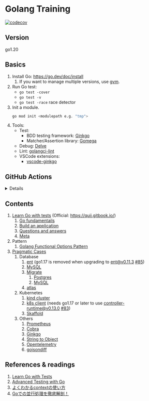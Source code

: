 # Golang Training

[![codecov](https://codecov.io/gh/nakamasato/golang-training/branch/main/graph/badge.svg?token=1RUXMSBB6N)](https://codecov.io/gh/nakamasato/golang-training)

## Version

go1.20

## Basics

1. Install Go: https://go.dev/doc/install
    1. If you want to manage multiple versions, use [gvm](https://github.com/moovweb/gvm).
1. Run Go test:
    - `go test -cover`
    - `go test -v`
    - `go test -race` race detector
1. Init a module.
    ```bash
    go mod init <modulepath e.g. "tmp">
    ```
1. Tools:
    - Test:
        - BDD testing framework: [Ginkgo](https://onsi.github.io/ginkgo/)
        - Matcher/Assertion library: [Gomega](https://onsi.github.io/gomega/)
    - Debug: [Delve](https://github.com/go-delve/delve)
    - Lint: [golangci-lint](https://golangci-lint.run/)
    - VSCode extensions:
        - [vscode-ginkgo](https://marketplace.visualstudio.com/items?itemName=onsi.vscode-ginkgo)

## GitHub Actions

<details>

```yaml
      - uses: actions/checkout@v3

      - name: set up
        uses: actions/setup-go@v4
        with:
          go-version-file: go.mod
```

</details>

## Contents

1. [Learn Go with tests](learn-go-with-tests) (Official: https://quii.gitbook.io/)
    1. [Go fundamentails](learn-go-with-tests/01-go-fundamentals)
    1. [Build an application](learn-go-with-tests/02-build-an-application)
    1. [Questions and answers](learn-go-with-tests/03-questions-and-answers)
    1. [Meta](learn-go-with-tests/04-meta)
1. Pattern
    1. [Golang Functional Options Pattern](https://golang.cafe/blog/golang-functional-options-pattern.html)
1. [Pragmatic Cases](pragmatic-cases)
    1. Database
        1. [ent](pragmatic-cases/ent) (go1.17 is removed when upgrading to ent@v0.11.3 [#85](https://github.com/nakamasato/golang-training/pull/85))
        1. [MySQL](pragmatic-cases/mysql)
        1. [Migrate](pragmatic-cases/migrate)
            1. [Postgres](pragmatic-cases/migrate/postgres)
            1. [MySQL](pragmatic-cases/migrate/mysql)
        1. [atlas](pragmatic-cases/atlas)
    1. Kubernetes
        1. [kind cluster](pragmatic-cases/kind)
        1. [k8s client](pragmatic-cases/k8sclient) (needs go1.17 or later to use controller-runtime@v0.13.0 [#83](https://github.com/nakamasato/golang-training/pull/83))
        1. [Skaffold](pragmatic-cases/skaffold)
    1. Others
        1. [Prometheus](pragmatic-cases/prometheus)
        1. [Cobra](https://github.com/nakamasato/cobra-sample)
        1. [Ginkgo](pragmatic-cases/ginkgo)
        1. [String to Object](pragmatic-cases/string-to-object)
        1. [Opentelemetry](pragmatic-cases/opentelemetry)
        1. [gojsondiff](pragmatic-cases/gojsondiff)
## References & readings
1. [Learn Go with Tests](https://quii.gitbook.io/)
1. [Advanced Testing with Go](https://speakerdeck.com/mitchellh/advanced-testing-with-go)
1. [よくわかるcontextの使い方](https://zenn.dev/hsaki/books/golang-context)
1. [Goでの並行処理を徹底解剖！](https://zenn.dev/hsaki/books/golang-concurrency)
